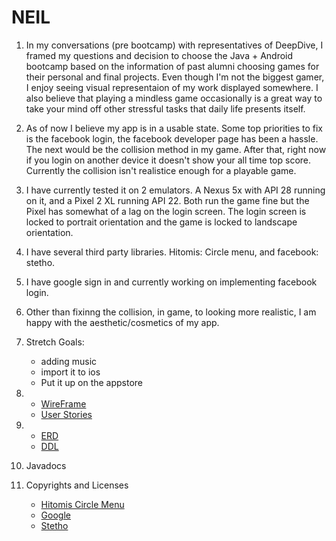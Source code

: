 # NEIL
1. In my conversations (pre bootcamp) with representatives of DeepDive, I framed my questions and decision to choose the 
Java + Android bootcamp based on the information of past alumni choosing games for their personal and final projects. Even though
I'm not the biggest gamer, I enjoy seeing visual representaion of my work displayed somewhere. I also believe that playing a 
mindless game occasionally is a great way to take your mind off other stressful tasks that daily life presents itself.

2. As of now I believe my app is in a usable state. Some top priorities to fix is the facebook login, the facebook developer 
page has been a hassle. The next would be the collision method in my game. After that, right now if you login on another device 
it doesn't show your all time top score. Currently the collision isn't realistice enough for a playable game.

3. I have currently tested it on 2 emulators. A Nexus 5x with API 28 running on it, and a Pixel 2 XL running API 22. Both run
the game fine but the Pixel has somewhat of a lag on the login screen. The login screen is locked to portrait orientation and the
game is locked to landscape orientation.

4. I have several third party libraries. Hitomis: Circle menu, and facebook: stetho.

5. I have google sign in and currently working on implementing facebook login.

6. Other than fixinng the collision, in game, to looking more realistic, I am happy with the aesthetic/cosmetics of my app.

7. Stretch Goals: 
    
    * adding music
    * import it to ios 
    * Put it up on the appstore 
    
8. * [WireFrame](docs/NEIL_wireframe.pdf)
   * [User Stories](docs/UserStories.pdf)

9. * [ERD](docs/NEIL_Erd.pdf)
   * [DDL](docs/ddl.sql)
   
10. Javadocs

11. Copyrights and Licenses
    * [Hitomis Circle Menu](https://github.com/Hitomis/CircleMenu#licence)
    * [Google](licenses/google_license.md)
    * [Stetho](licenses/stetho_license.md)
    
